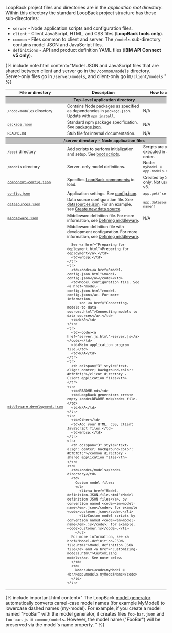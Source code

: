 LoopBack project files and directories are in the _application root directory_.
Within this directory the standard LoopBack project structure has these sub-directories:

* `server` - Node application scripts and configuration files.
* `client` - Client JavaScript, HTML, and CSS files (**LoopBack tools only**).
* `common` - Files common to client and server. The `/models` sub-directory contains model JSON and JavaScript files.  
* `definitions` - API and product definition YAML files (**IBM API Connect v5 only**).

{% include note.html content="Model JSON and JavaScript files that are shared between client and server go in the `/common/models` directory.  Server-only files go in `/server/models`, and client-only go in`/client/models`
" %}

<table style="font-size: 90%;">
  <thead>
    <tr>
      <th width="200">File or directory</th>
      <th>Description</th>
      <th width="180">How to access in code</th>
    </tr>
  </thead>
  <tbody>    
    <tr>
      <th colspan="3" style="text-align: center; background-color: #bfbfbf;">Top-level application directory</th>
    </tr>
    <tr>
      <td><code>/node-modules</code> directory</td>
      <td>Contains Node packages as specified as dependencies in <code>package.json</code>. Update with <code>npm install</code>.</td>
      <td>N/A</td>
    </tr>
    <tr>
      <td>
          <code><a href="package.json.html">package.json</a></code>
      </td>
      <td>
        Standard npm package specification. See <a href="package.json.html">package.json</a>.
      </td>
      <td>N/A</td>
    </tr>
    <tr>
      <td><code>README.md</code></td>
      <td>Stub file for internal documentation.</td>
      <td>N/A</td>
    </tr>
    <tr>
      <th colspan="3" style="text-align: center; background-color: #bfbfbf;">/server directory - Node application files</th>
    </tr>
    <tr>
      <td><code>/boot</code> directory</td>
      <td>Add scripts to perform initialization and setup. See <a href="Events.html">boot scripts</a>.</td>
      <td>Scripts are automatically executed in alphabetical order.</td>
    </tr>
    <tr>
      <td><code>/models</code> directory</td>
      <td>Server-only model definitions.</td>
      <td>Node:<br><code>myModel = <br/>app.models.myModelName</code></td>
    </tr>    
    <tr>
      <td><code><a href="component-config.json">component-config.json</a></code></td>
      <td>Specifies <a href="LoopBack-components.html">LoopBack components</a> to load.</td>
      <td>Created by Strongloop tools only. Not used in API Connect v5.</td>
    </tr>
    <tr>
      <td><code><a href="config.json.html">config.json</a></code></td>
      <td>Application settings. See <a href="config.json.html">config.json</a>.</td>
      <td><code>app.get('setting-name')</code></td>
    </tr>
    <tr>
      <td><code><a href="datasources.json.html">datasources.json</a></code></td>
      <td>Data source configuration file. See <a href="datasources.json.html">datasources.json</a>. For an example, see <a href="Create-new-data-source.html">Create new data source</a>.</td>
      <td><code>app.datasources['datasource-name']</code></td>
    </tr>
    <tr>
      <td><code><a href="middleware.json.html">middleware.json</a></code></td>
      <td>Middleware definition file. For more information, see <a href="Defining-middleware.html">Defining middleware</a>.</td>
      <td>N/A</td>
    </tr>
    <tr>
      <td><code><a href="middleware.development.json">middleware.development.json</a></code></td>
      <td>Middleware definition file with development configuration. For more information, see <a href="Defining-middleware.html">Defining middleware</a>.

      See <a href="Preparing-for-deployment.html">Preparing for deployment</a>.</td>
      <td>&nbsp;</td>
    </tr>
    <tr>
      <td><code><a href="model-config.json.html">model-config.json</a></code></td>
      <td>Model configuration file. See <a href="model-config.json.html">model-config.json</a>. For more information,
          see <a href="Connecting-models-to-data-sources.html">Connecting models to data sources</a>.</td>
      <td>N/A</td>
    </tr>
    <tr>
      <td><code><a href="server.js.html">server.js</a></code></td>
      <td>Main application program file.</td>
      <td>N/A</td>
    </tr>
    <tr>
      <th colspan="3" style="text-align: center; background-color: #bfbfbf;">/client directory - Client application files</th>
    </tr>
    <tr>
      <td>README.md</td>
      <td>LoopBack generators create empty <code>README.md</code> file.</td>
      <td>N/A</td>
    </tr>
    <tr>
      <td>Other</td>
      <td>Add your HTML, CSS, client JavaScript files.</td>
      <td>&nbsp;</td>
    </tr>
    <tr>
      <th colspan="3" style="text-align: center; background-color: #bfbfbf;">/common directory - shared application files</th>
    </tr>
    <tr>
      <td><code>/models</code> directory</td>
      <td>
        Custom model files:
        <ul>
          <li><a href="Model-definition-JSON-file.html">Model definition JSON files</a>, by convention named <code><em>model-name</em>.json</code>; for example <code>customer.json</code>.</li>
          <li>Custom model scripts by convention named <code><em>model-name</em>.js</code>; for example, <code>customer.js</code>.</li>
        </ul>
      For more information, see <a href="Model-definition-JSON-file.html">Model definition JSON file</a> and <a href="Customizing-models.html">Customizing models</a>. See note below.
      </td>
      <td>
        Node:<br><code>myModel = <br/>app.models.myModelName</code>
      </td>
    </tr>
  </tbody>
</table>

{% include important.html content="
The LoopBack [model generator](Model-generator.html)
automatically converts camel-case model names (for example MyModel) to lowercase dashed names (my-model).
For example, if you create a model named \"FooBar\" with the model generator, it creates files `foo-bar.json` and `foo-bar.js` in `common/models`.
However, the model name (\"FooBar\") will be preserved via the model's name property.
" %}
